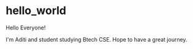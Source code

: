 # hello_world

Hello Everyone!

I'm Aditi and student studying Btech CSE. Hope to have a great journey.
